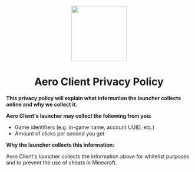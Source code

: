 <!DOCTYPE html>
<html>

<p align="center">
    <img src="https://i.imgur.com/e4Au1VM.png" width="150" height="150"/>
    <h1 align="center">Aero Client Privacy Policy</h1>
</p>

<strong>This privacy policy will explain what information the launcher collects online and why we collect it.</strong>

<strong>Aero Client's launcher may collect the following from you:</strong>

- Game identifiers (e.g. in-game name, account UUID, etc.)
- Amount of clicks per second you get

<strong>Why the launcher collects this information:</strong>
<br>
<p>Aero Client's launcher collects the information above for whitelist purposes and to prevent the use of cheats in Minecraft.<p>

</html>
